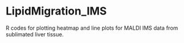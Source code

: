 # LipidMigration_IMS
R codes for plotting heatmap and line plots for MALDI IMS data from sublimated liver tissue.
